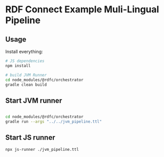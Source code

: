 # RDF Connect Example Muli-Lingual Pipeline 

## Usage

Install everything:
```bash
# JS dependencies
npm install

# build JVM Runner
cd node_modules/@rdfc/orchestrator
gradle clean build
```

## Start JVM runner
```bash

cd node_modules/@rdfc/orchestrator
gradle run --args "../../jvm_pipeline.ttl"
```

## Start JS runner

```bash
npx js-runner ./jvm_pipeline.ttl
```

